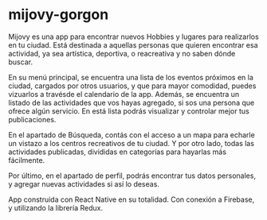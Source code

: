 # mijovy-gorgon
Mijovy es una app para encontrar nuevos Hobbies y lugares para realizarlos en tu ciudad.
Está destinada a aquellas personas que quieren encontrar esa actividad, ya sea artística, deportiva, o reacreativa y no saben dónde buscar.

En su menú principal, se encuentra una lista de los eventos próximos en la ciudad,
cargados por otros usuarios, y que para mayor comodidad, puedes vizuarlos a travésde el calendario de la app. 
Además, se encuentra un listado de las actividades que vos hayas agregado, si sos una persona que ofrece algún servicio.
En está lista podrás visualizar y controlar mejor tus publicaciones.

En el apartado de Búsqueda, contás con el acceso a un mapa para echarle un vistazo a los centros recreativos
de tu ciudad. Y por otro lado, todas las actividades publicadas, divididas en categorías para hayarlas más fácilmente.

Por último, en el apartado de perfil, podrás encontrar tus datos personales, y agregar nuevas actividades si así lo deseas.

App construida con React Native en su totalidad. Con conexión a Firebase, y utilizando la librería Redux.
